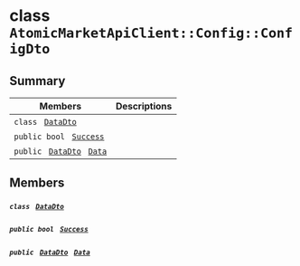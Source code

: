 # class `AtomicMarketApiClient::Config::ConfigDto` 

## Summary

 Members                                | Descriptions                                
----------------------------------------|---------------------------------------------
`class ` [`DataDto`](.github/workflows/documentation/md/AtomicMarketApiClient--Config--ConfigDto--DataDto.md#class_atomic_market_api_client_1_1_config_1_1_config_dto_1_1_data_dto)        | 
`public bool ` [`Success`](#class_atomic_market_api_client_1_1_config_1_1_config_dto_1a506fb037fbb6bfe8f254c021a2c3cfac) | 
`public ` [`DataDto`](.github/workflows/documentation/md/AtomicMarketApiClient--Config--ConfigDto--DataDto.md#class_atomic_market_api_client_1_1_config_1_1_config_dto_1_1_data_dto)` ` [`Data`](#class_atomic_market_api_client_1_1_config_1_1_config_dto_1a65c0779654774581967081cf3136bd84) | 

## Members

##### `class ` [`DataDto`](.github/workflows/documentation/md/AtomicMarketApiClient--Config--ConfigDto--DataDto.md#class_atomic_market_api_client_1_1_config_1_1_config_dto_1_1_data_dto) 

##### `public bool ` [`Success`](#class_atomic_market_api_client_1_1_config_1_1_config_dto_1a506fb037fbb6bfe8f254c021a2c3cfac) 

##### `public ` [`DataDto`](.github/workflows/documentation/md/AtomicMarketApiClient--Config--ConfigDto--DataDto.md#class_atomic_market_api_client_1_1_config_1_1_config_dto_1_1_data_dto)` ` [`Data`](#class_atomic_market_api_client_1_1_config_1_1_config_dto_1a65c0779654774581967081cf3136bd84) 

